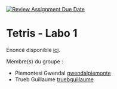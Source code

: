 [![Review Assignment Due Date](https://classroom.github.com/assets/deadline-readme-button-24ddc0f5d75046c5622901739e7c5dd533143b0c8e959d652212380cedb1ea36.svg)](https://classroom.github.com/a/Ddll2OBU)
# Tetris - Labo 1

Énoncé disponible [ici](https://web-classroom.github.io/labos/labo-2-tetris-1.html).

Membre(s) du groupe :
- Piemontesi Gwendal [gwendalpiemonte](https://github.com/gwendalpiemonte) 
- Trueb Guillaume    [truebguillaume](https://github.com/truebguillaume)

